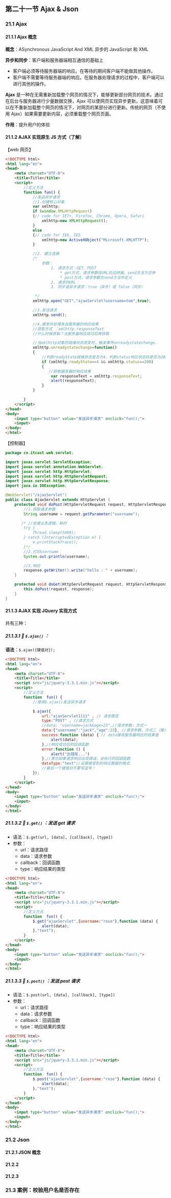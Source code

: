 ## 第二十一节 Ajax & Json

### 21.1 Ajax

#### 21.1.1 Ajax 概念

**概念**：ASynchronous JavaScript And XML 异步的 JavaScript 和 XML

**异步和同步**：客户端和服务器端相互通信的基础上

* 客户端必须等待服务器端的响应。在等待的期间客户端不能做其他操作。
* 客户端不需要等待服务器端的响应。在服务器处理请求的过程中，客户端可以进行其他的操作。

**Ajax** 是一种在无需重新加载整个网页的情况下，能够更新部分网页的技术。通过在后台与服务器进行少量数据交换，Ajax 可以使网页实现异步更新。这意味着可以在不重新加载整个网页的情况下，对网页的某部分进行更新。传统的网页（不使用 Ajax）如果需要更新内容，必须重载整个网页页面。
	
**作用**：提升用户的体验


#### 21.1.2 AJAX 实现原生 JS 方式（了解）

【web 网页】

```html
<!DOCTYPE html>
<html lang="en">
<head>
    <meta charset="UTF-8">
    <title>Title</title>
    <script>
        //定义方法
        function fun() {
            //发送异步请求
            //1.创建核心对象
            var xmlhttp;
            if (window.XMLHttpRequest)
            {// code for IE7+, Firefox, Chrome, Opera, Safari
                xmlhttp=new XMLHttpRequest();
            }
            else
            {// code for IE6, IE5
                xmlhttp=new ActiveXObject("Microsoft.XMLHTTP");
            }

            //2. 建立连接
            /*
                参数：
                    1. 请求方式：GET、POST
                        * get方式，请求参数在URL后边拼接。send方法为空参
                        * post方式，请求参数在send方法中定义
                    2. 请求的URL：
                    3. 同步或异步请求：true（异步）或 false（同步）

             */
            xmlhttp.open("GET","ajaxServlet?username=tom",true);

            //3.发送请求
            xmlhttp.send();

            //4.接受并处理来自服务器的响应结果
            //获取方式 ：xmlhttp.responseText
            //什么时候获取？当服务器响应成功后再获取

            //当xmlhttp对象的就绪状态改变时，触发事件onreadystatechange。
            xmlhttp.onreadystatechange=function()
            {
                //判断readyState就绪状态是否为4，判断status响应状态码是否为200
                if (xmlhttp.readyState==4 && xmlhttp.status==200)
                {
                   //获取服务器的响应结果
                    var responseText = xmlhttp.responseText;
                    alert(responseText);
                }
            }

        }
    </script>
</head>
<body>
    <input type="button" value="发送异步请求" onclick="fun();">
    <input>
</body>
</html>
```

【控制器】

```java
package cn.itcast.web.servlet;

import javax.servlet.ServletException;
import javax.servlet.annotation.WebServlet;
import javax.servlet.http.HttpServlet;
import javax.servlet.http.HttpServletRequest;
import javax.servlet.http.HttpServletResponse;
import java.io.IOException;

@WebServlet("/ajaxServlet")
public class AjaxServlet extends HttpServlet {
    protected void doPost(HttpServletRequest request, HttpServletResponse response) throws ServletException, IOException {
        //1.获取请求参数
        String username = request.getParameter("username");

       /* //处理业务逻辑。耗时
        try {
            Thread.sleep(5000);
        } catch (InterruptedException e) {
            e.printStackTrace();
        }*/
        //2.打印username
        System.out.println(username);

        //3.响应
        response.getWriter().write("hello : " + username);
    }

    protected void doGet(HttpServletRequest request, HttpServletResponse response) throws ServletException, IOException {
        this.doPost(request, response);
    }
}
```

#### 21.1.3 AJAX 实现 JQuery 实现方式

 共有三种：

##### 21.1.3.1 🍒 `$.ajax()` ：

**语法**：`$.ajax({键值对});`

```html
<!DOCTYPE html>
<html lang="en">
<head>
    <meta charset="UTF-8">
    <title>Title</title>
    <script src="js/jquery-3.3.1.min.js"></script>
    <script>
        //定义方法
        function  fun() {
            //使用$.ajax()发送异步请求

            $.ajax({
                url:"ajaxServlet1111" , // 请求路径
                type:"POST" , //请求方式
                //data: "username=jack&age=23",//请求参数，方式一
                data:{"username":"jack","age":23}, //请求参数，方式二（推荐使用）
                success:function (data) { // data接收服务器响应的结果值
                    alert(data);
                },//响应成功后的回调函数
                error:function () {
                    alert("出错啦...")
                },//表示如果请求响应出现错误，会执行的回调函数
                dataType:"text"//设置接受到的响应数据的格式
                //最后一个键值对不要写逗号！
            });
        }
    </script>
</head>
<body>
    <input type="button" value="发送异步请求" onclick="fun();">
    <input>
</body>
</html>
```

##### 21.1.3.2 🍒 `$.get()` ：发送 get 请求

* 语法：`$.get(url, [data], [callback], [type])`
* 参数：
   * url：请求路径
   * data：请求参数
   * callback：回调函数
   * type：响应结果的类型

```html
<!DOCTYPE html>
<html lang="en">
<head>
    <meta charset="UTF-8">
    <title>Title</title>
    <script src="js/jquery-3.3.1.min.js"></script>
    <script>
        //定义方法
        function  fun() {
            $.get("ajaxServlet",{username:"rose"},function (data) {
                alert(data);
            },"text");
        }
    </script>
</head>
<body>
    <input type="button" value="发送异步请求" onclick="fun();">
    <input>
</body>
</html>
```

##### 21.1.3.3 🍒 `$.post()` ：发送 post 请求

* 语法：`$.post(url, [data], [callback], [type])`
* 参数：
   * url：请求路径
   * data：请求参数
   * callback：回调函数
   * type：响应结果的类型

```html
<!DOCTYPE html>
<html lang="en">
<head>
    <meta charset="UTF-8">
    <title>Title</title>
    <script src="js/jquery-3.3.1.min.js"></script>
    <script>
        //定义方法
        function  fun() {
            $.post("ajaxServlet",{username:"rose"},function (data) {
                alert(data);
            },"text");
        }
    </script>
</head>
<body>
    <input type="button" value="发送异步请求" onclick="fun();">
    <input>
</body>
</html>
```


### 21.2 Json

#### 21.2.1 JSON 概念




#### 21.2.2




#### 21.2.3


### 21.3 案例：校验用户名是否存在 









